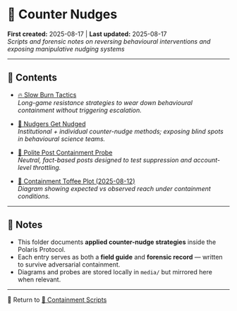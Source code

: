 # 🧭 Counter Nudges  
**First created:** 2025-08-17 | **Last updated:** 2025-08-17  
*Scripts and forensic notes on reversing behavioural interventions and exposing manipulative nudging systems*  

---

## 📂 Contents  

- [🔥 Slow Burn Tactics](./🔥_slow_burn_tactics.md)  
  *Long-game resistance strategies to wear down behavioural containment without triggering escalation.*  

- [🧨 Nudgers Get Nudged](./🧨_nudgers_get_nudged.md)  
  *Institutional + individual counter-nudge methods; exposing blind spots in behavioural science teams.*  

- [🧨 Polite Post Containment Probe](./🧨_polite_post_containment_probe.md)  
  *Neutral, fact-based posts designed to test suppression and account-level throttling.*  

- [🍬 Containment Toffee Plot (2025-08-12)](./🍬_containment_toffee_plot_2025-08-12_BR_compact.png)  
  *Diagram showing expected vs observed reach under containment conditions.*  

---

## 📝 Notes  
- This folder documents **applied counter-nudge strategies** inside the Polaris Protocol.  
- Each entry serves as both a **field guide** and **forensic record** — written to survive adversarial containment.  
- Diagrams and probes are stored locally in `media/` but mirrored here when relevant.  

---

🔗 Return to [📁 Containment Scripts](../README.md)  
